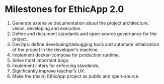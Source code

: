 # Milestones for EthicApp 2.0

1. Generate extensive documentation about the project architecture, vision, developing and execution.
2. Define and document standards and open-source governance for the project.
3. DevOps: define developing/debugging tools and automate initialization of the project in the developer's machine.
4. Implement docker-compose for production runtime.
5. Solve most important bugs.
6. Implement linters for enforcing standards.
7. Significantly improve teacher's UX.
8. Make the (main) EthicApp project as public and open-source.
